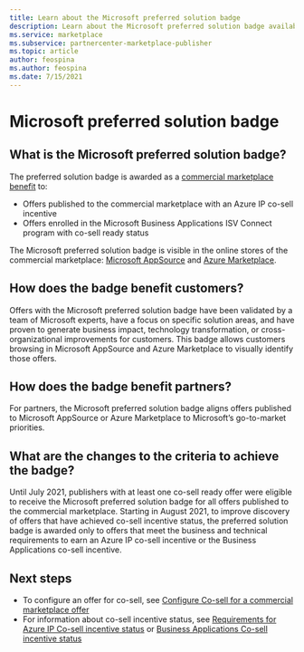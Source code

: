 ```yaml
---
title: Learn about the Microsoft preferred solution badge
description: Learn about the Microsoft preferred solution badge available in Azure Marketplace. 
ms.service: marketplace 
ms.subservice: partnercenter-marketplace-publisher
ms.topic: article
author: feospina
ms.author: feospina
ms.date: 7/15/2021
---
```


# Microsoft preferred solution badge

## What is the Microsoft preferred solution badge?

The preferred solution badge is awarded as a [commercial marketplace benefit](./co-sell-overview.md) to:

- Offers published to the commercial marketplace with an Azure IP co-sell incentive
- Offers enrolled in the Microsoft Business Applications ISV Connect program with co-sell ready status

The Microsoft preferred solution badge is visible in the online stores of the commercial marketplace: [Microsoft AppSource](https://appsource.microsoft.com/en-us/home) and [Azure Marketplace](https://azuremarketplace.microsoft.com/en-us/home).

## How does the badge benefit customers?

Offers with the Microsoft preferred solution badge have been validated by a team of Microsoft experts, have a focus on specific solution areas, and have proven to generate business impact, technology transformation, or cross-organizational improvements for customers. This badge allows customers browsing in Microsoft AppSource and Azure Marketplace to visually identify those offers.

## How does the badge benefit partners?

For partners, the Microsoft preferred solution badge aligns offers published to Microsoft AppSource or Azure Marketplace to Microsoft’s go-to-market priorities.

## What are the changes to the criteria to achieve the badge?

Until July 2021, publishers with at least one co-sell ready offer were eligible to receive the Microsoft preferred solution badge for all offers published to the commercial marketplace. Starting in August 2021, to improve discovery of offers that have achieved co-sell incentive status, the preferred solution badge is awarded only to offers that meet the business and technical requirements to earn an Azure IP co-sell incentive or the Business Applications co-sell incentive.  

## Next steps

- To configure an offer for co-sell, see [Configure Co-sell for a commercial marketplace offer](./co-sell-configure.md)
- For information about co-sell incentive status, see [Requirements for Azure IP Co-sell incentive status](./co-sell-requirements.md) or [Business Applications Co-sell incentive status](./co-sell-requirements.md)
